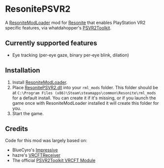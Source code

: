 # ResonitePSVR2

A [ResoniteModLoader](https://github.com/resonite-modding-group/ResoniteModLoader) mod for [Resonite](https://resonite.com/) that enables PlayStation VR2 specific features, via whatdahopper's [PSVR2Toolkit](https://github.com/BnuuySolutions/PSVR2Toolkit).

## Currently supported features
- Eye tracking (per-eye gaze, binary per-eye blink, dilation)

## Installation
1. Install [ResoniteModLoader](https://github.com/resonite-modding-group/ResoniteModLoader).
1. Place [ResonitePSVR2.dll](https://github.com/tabithamoon/ResonitePSVR2/releases/latest/download/ResonitePSVR2.dll) into your `rml_mods` folder. This folder should be at `C:\Program Files (x86)\Steam\steamapps\common\Resonite\rml_mods` for a default install. You can create it if it's missing, or if you launch the game once with ResoniteModLoader installed it will create this folder for you.
1. Start the game.

## Credits
Code for this mod was largely based on:
- BlueCyro's [Impressive](https://github.com/BlueCyro/Impressive)
- hazre's [VRCFTReceiver](https://github.com/hazre/VRCFTReceiver)
- The official [PSVR2Toolkit VRCFT Module](https://github.com/BnuuySolutions/PSVR2Toolkit.VRCFT)
